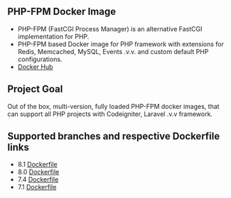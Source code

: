## PHP-FPM Docker Image

- PHP-FPM (FastCGI Process Manager) is an alternative FastCGI implementation for PHP.
- PHP-FPM based Docker image for PHP framework with extensions for Redis, Memcached, MySQL, Events .v.v. and custom default PHP configurations.
- [Docker Hub](https://hub.docker.com/r/vuvanthuyyamaha/php-fpm)

## Project Goal

Out of the box, multi-version, fully loaded PHP-FPM docker images, that can support all PHP projects with Codeigniter, Laravel .v.v framework.

## Supported branches and respective Dockerfile links

- 8.1 [Dockerfile](./8.1/Dockerfile)
- 8.0 [Dockerfile](./8.0/Dockerfile)
- 7.4 [Dockerfile](./7.4/Dockerfile)
- 7.1 [Dockerfile](./7.1/Dockerfile)

